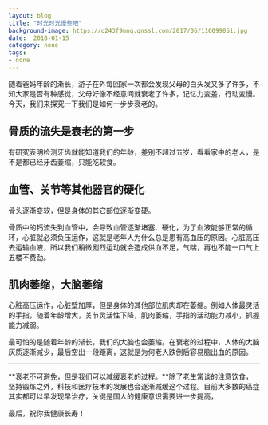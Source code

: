 ```yaml
---
layout: blog 
title: "时光时光慢些吧" 
background-image: https://o243f9mnq.qnssl.com/2017/06/116099051.jpg
date:  2018-01-15 
category: none  
tags: 
- none
---
```




随着爸妈年龄的渐长，游子在外每回家一次都会发现父母的白头发又多了许多，不知大家是否有种感觉，父母好像不经意间就衰老了许多，记忆力变差，行动变慢。今天，我们来探究一下我们是如何一步步衰老的。

## 骨质的流失是衰老的第一步 ##
有研究表明检测牙齿就能知道我们的年龄，差别不超过五岁，看看家中的老人，是不是都已经牙齿萎缩，只能吃软食。

## 血管、关节等其他器官的硬化 ##
骨头逐渐变软，但是身体的其它部位逐渐变硬。

骨质中的钙流失到血管中，会导致血管逐渐堵塞、硬化，为了血液能够正常的循环，心脏就必须负压运作，这就是老年人为什么总是患有高血压的原因。心脏高压去运输血液，所以我们稍微剧烈运动就会造成供血不足，气喘，再也不能一口气上五楼不费劲。

## 肌肉萎缩，大脑萎缩 ##
心脏高压运作，心脏壁加厚，但是身体的其他部位肌肉却在萎缩。例如人体最灵活的手指，随着年龄增大，关节灵活性下降，肌肉萎缩，手指的活动能力减小，抓握能力减弱。

最可怕的是随着年龄的渐长，我们的大脑也会萎缩。在衰老的过程中，人体的大脑灰质逐渐减少，最后空出一段距离，这就是为何老人跌倒后容易脑出血的原因。

---

**衰老不可避免，但是我们可以减缓衰老的过程。**除了老生常谈的注意饮食，坚持锻炼之外，科技和医疗技术的发展也会逐渐减缓这个过程。目前大多数的癌症其实都可以早发现早治疗，关键是国人的健康意识需要进一步提高，

最后，祝你我健康长寿！

